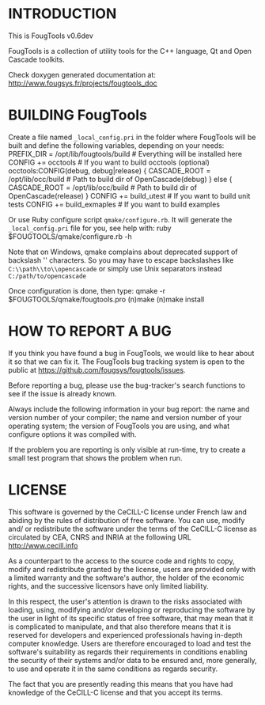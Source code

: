 INTRODUCTION
============

This is FougTools v0.6dev

FougTools is a collection of utility tools for the C++ language, Qt and 
Open Cascade toolkits.

Check doxygen generated documentation at:
    http://www.fougsys.fr/projects/fougtools_doc


BUILDING FougTools
==================

Create a file named `_local_config.pri` in the folder where FougTools will
be built and define the following variables, depending on your needs:
    PREFIX_DIR = /opt/lib/fougtools/build  # Everything will be installed here
    CONFIG += occtools                     # If you want to build occtools (optional)
    occtools:CONFIG(debug, debug|release) {
        CASCADE_ROOT = /opt/lib/occ/build  # Path to build dir of OpenCascade(debug)
    } else {
        CASCADE_ROOT = /opt/lib/occ/build  # Path to build dir of OpenCascade(release)
    }
    CONFIG += build_utest     # If you want to build unit tests
    CONFIG += build_exmaples  # If you want to build examples

Or use Ruby configure script `qmake/configure.rb`.
It will generate the `_local_config.pri` file for you, see help with:
    ruby $FOUGTOOLS/qmake/configure.rb -h

Note that on Windows, qmake complains about deprecated support of
backslash '\' characters.
So you may have to escape backslashes like `C:\\path\\to\\opencascade`
or simply use Unix separators instead `C:/path/to/opencascade`

Once configuration is done, then type: 
    qmake -r $FOUGTOOLS/qmake/fougtools.pro
    (n)make
    (n)make install


HOW TO REPORT A BUG
===================

If you think you have found a bug in FougTools, we would like to hear
about it so that we can fix it. The FougTools bug tracking system is
open to the public at https://github.com/fougsys/fougtools/issues.

Before reporting a bug, please use the bug-tracker's search functions
to see if the issue is already known.

Always include the following information in your bug report: the name
and version number of your compiler; the name and version number of
your operating system; the version of FougTools you are using, and
what configure options it was compiled with.

If the problem you are reporting is only visible at run-time, try to
create a small test program that shows the problem when run.


LICENSE
=======

This software is governed by the CeCILL-C license under French law and
abiding by the rules of distribution of free software.  You can  use,
modify and/ or redistribute the software under the terms of the CeCILL-C
license as circulated by CEA, CNRS and INRIA at the following URL
http://www.cecill.info

As a counterpart to the access to the source code and  rights to copy,
modify and redistribute granted by the license, users are provided only
with a limited warranty  and the software's author,  the holder of the
economic rights,  and the successive licensors  have only  limited
liability.

In this respect, the user's attention is drawn to the risks associated
with loading,  using,  modifying and/or developing or reproducing the
software by the user in light of its specific status of free software,
that may mean  that it is complicated to manipulate,  and  that  also
therefore means  that it is reserved for developers  and  experienced
professionals having in-depth computer knowledge. Users are therefore
encouraged to load and test the software's suitability as regards their
requirements in conditions enabling the security of their systems and/or
data to be ensured and,  more generally, to use and operate it in the
same conditions as regards security.

The fact that you are presently reading this means that you have had
knowledge of the CeCILL-C license and that you accept its terms.

